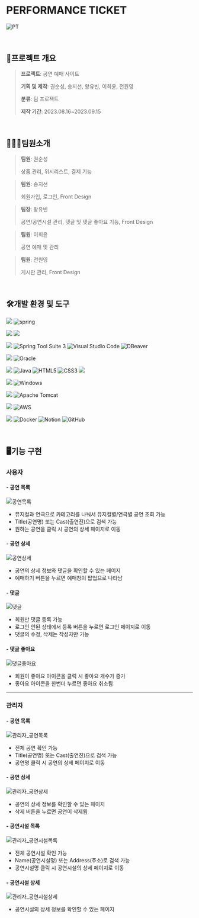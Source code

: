 # PERFORMANCE TICKET
![PT](https://github.com/Yubin-23/Performance_Project/assets/137861704/3218a201-f519-455a-b827-21bcc7114422)

<br>

## 📁프로젝트 개요

> **프로젝트**: 공연 예매 사이트
>
> **기획 및 제작**: 권순성, 송지선, 왕유빈, 이희윤, 전원영
>
> **분류**: 팀 프로젝트
>
> **제작 기간**: 2023.08.16~2023.09.15

<br>

## 🧑‍🤝‍🧑팀원소개

> **팀원**: 권순성
>
> 상품 관리, 위시리스트, 결제 기능

> **팀원**: 송지선
>
> 회원가입, 로그인, Front Design

> **팀장**: 왕유빈
>
> 공연/공연시설 관리, 댓글 및 댓글 좋아요 기능, Front Design

> **팀원**: 이희윤
>
> 공연 예매 및 관리 

> **팀원**: 전원영
>
> 게시판 관리, Front Design

<br>

## 🛠️개발 환경 및 도구

<img src="https://img.shields.io/badge/FRAMEWORK-%23121011?style=for-the-badge"> ![spring](https://img.shields.io/badge/Spring-6DB33F?style=for-the-badge&logo=spring&logoColor=white) <br/>

<img src="https://img.shields.io/badge/LIBRARY-%23121011?style=for-the-badge"> <img src="https://img.shields.io/badge/jquery-0769AD?style=for-the-badge&logo=jquery&logoColor=white"> <br/>

<img src="https://img.shields.io/badge/IDE-%23121011?style=for-the-badge"> ![Spring Tool Suite 3](https://img.shields.io/badge/Spring%20Tool%20Suite%203-6DB33F?style=for-the-badge&logo=Spring&logoColor=white) ![Visual Studio Code](https://img.shields.io/badge/Visual%20Studio%20Code-007ACC?style=for-the-badge&logo=visualstudiocode&logoColor=white) ![DBeaver](https://img.shields.io/badge/DBeaver-382923?style=for-the-badge&logo=dbeaver&logoColor=white)<br/>

<img src="https://img.shields.io/badge/DB-%23121011?style=for-the-badge"> ![Oracle](https://img.shields.io/badge/Oracle-F80000?style=for-the-badge&logo=oracle&logoColor=white) <br/>

<img src="https://img.shields.io/badge/Language-%23121011?style=for-the-badge"> ![Java](https://img.shields.io/badge/java-007396?style=for-the-badge&logo=java&logoColor=white) ![HTML5](https://img.shields.io/badge/html5-E34F26?style=for-the-badge&logo=html5&logoColor=white) ![CSS3](https://img.shields.io/badge/css3-1572B6?style=for-the-badge&logo=css3&logoColor=white) <img src="https://img.shields.io/badge/javascript-F7DF1E?style=for-the-badge&logo=javascript&logoColor=black"> <br/>

<img src="https://img.shields.io/badge/OS-%23121011?style=for-the-badge"> ![Windows](https://img.shields.io/badge/Windows-0078D4?style=for-the-badge&logo=windows&logoColor=white) <br/>

<img src="https://img.shields.io/badge/Server-%23121011?style=for-the-badge"> ![Apache Tomcat](https://img.shields.io/badge/apache%20tomcat-F8DC75?style=for-the-badge&logo=apachetomcat&logoColor=black) <br/>

<img src="https://img.shields.io/badge/Hosting-%23121011?style=for-the-badge"> ![AWS](https://img.shields.io/badge/AWS-232F3E?style=for-the-badge&logo=amazonaws&logoColor=white) <br/>

<img src="https://img.shields.io/badge/Other-%23121011?style=for-the-badge"> ![Docker](https://img.shields.io/badge/docker-2496ED?style=for-the-badge&logo=docker&logoColor=white) ![Notion](https://img.shields.io/badge/Notion-000000?style=for-the-badge&logo=notion&logoColor=white) ![GitHub](https://img.shields.io/badge/github-181717?style=for-the-badge&logo=github&logoColor=white) 

<br>

## 🖥️기능 구현
### 사용자
#### - 공연 목록

![공연목록](https://github.com/Yubin-23/Performance_Project/assets/137861704/9e56132a-a69b-47ed-b200-92069a032d2f)

- 뮤지컬과 연극으로 카테고리를 나눠서 뮤지컬별/연극별 공연 조회 가능
- Title(공연명) 또는 Cast(출연진)으로 검색 가능 
- 원하는 공연을 클릭 시 공연의 상세 페이지로 이동 

#### - 공연 상세

![공연상세](https://github.com/Yubin-23/Performance_Project/assets/137861704/66e845bc-3979-425b-860f-4c49db80552d)

- 공연의 상세 정보와 댓글을 확인할 수 있는 페이지 
- 예매하기 버튼을 누르면 예매창이 팝업으로 나타남

#### - 댓글

![댓글](https://github.com/Yubin-23/Performance_Project/assets/137861704/4d6f714c-ad52-4446-b5c4-6ec20d0073f2)


- 회원만 댓글 등록 가능 
- 로그인 안된 상태에서 등록 버튼을 누르면 로그인 페이지로 이동 
- 댓글의 수정, 삭제는 작성자만 가능  

#### - 댓글 좋아요 

![댓글좋아요](https://github.com/Yubin-23/Performance_Project/assets/137861704/200abe4b-f4c6-41c3-9235-6c0f8e5df7c7)

- 회원이 좋아요 아이콘을 클릭 시 좋아요 개수가 증가 
- 좋아요 아이콘을 한번더 누르면 좋아요 취소됨

------

### 관리자
#### - 공연 목록 

![관리자_공연목록](https://github.com/Yubin-23/Performance_Project/assets/137861704/956259b5-9114-47b1-9427-3d83c6d2afe6)

- 전체 공연 확인 가능
- Title(공연명) 또는 Cast(출연진)으로 검색 가능 
- 공연명 클릭 시 공연의 상세 페이지로 이동 

#### - 공연 상세 

![관리자_공연상세](https://github.com/Yubin-23/Performance_Project/assets/137861704/8f81caac-8499-446d-adce-4f9d23c16a9c)

- 공연의 상세 정보를 확인할 수 있는 페이지
- 삭제 버튼을 누르면 공연이 삭제됨 

#### - 공연시설 목록

![관리자_공연시설목록](https://github.com/Yubin-23/Performance_Project/assets/137861704/dbb7413f-5f38-4d19-8efd-576f88a4e245)

- 전체 공연시설 확인 가능
- Name(공연시설명) 또는 Address(주소)로 검색 가능
- 공연시설명 클릭 시 공연시설의 상세 페이지로 이동

#### - 공연시설 상세 

![관리자_공연시설상세](https://github.com/Yubin-23/Performance_Project/assets/137861704/009e339e-d3c2-411a-9698-d9c0cd7ff226)

- 공연시설의 상세 정보를 확인할 수 있는 페이지




